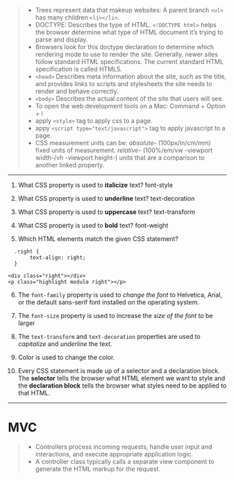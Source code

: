 >* Trees represent data that makeup websites: A parent branch `<ul>` has many children `<li></li>`.
>* DOCTYPE: Describes the type of HTML. `<!DOCTYPE html>` helps the browser determine what type of HTML document it’s trying to parse and display.
>* Browsers look for this doctype declaration to determine which rendering mode to use to render the site. Generally, newer sites follow standard HTML specifications. The current standard HTML specification is called HTML5.
>* `<head>` Describes meta information about the site, such as the title, and provides links to scripts and stylesheets the site needs to render and behave correctly.
>* `<body>` Describes the actual content of the site that users will see.
>* To open the web development tools on a Mac: Command + Option + i
>* apply `<style>` tag to apply css to a page.
>* appy `<script type="text/javascript">` tag to apply javascript to a page.
>* CSS measurement units can be: _absolute-_ (100px/in/cm/mm) fixed units of measurement. _relative-_ (100%/em/vw -viewport width-/vh -viewport height-) units that are a comparison to another linked property.

---
  1. What CSS property is used to __italicize__ text? font-style
  2. What CSS property is used to __underline__ text? text-decoration
  3. What CSS property is used to __uppercase__ text? text-transform
  4. What CSS property is used to __bold__ text? font-weight

  5. Which HTML elements match the given CSS statement?
```
  .right {
       text-align: right;
  }

<div class="right"></div>
<p class="highlight module right"></p>
```

6. The `font-family` property is used to _change the font_ to Helvetica, Arial, or the default sans-serif font installed on the operating system.

7. The `font-size` property is used to increase the _size of the font_ to be larger 

8. The `text-transform` and `text-decoration` properties are used to _capitalize_ and _underline_ the text.

9. Color is used to change the color.
10. Every CSS statement is made up of a selector and a declaration block. The __selector__ tells the browser what HTML element we want to style and the __declaration block__ tells the browser what styles need to be applied to that HTML.

---
# MVC
>* Controllers process incoming requests, handle user input and interactions, and execute appropriate application logic. 
>* A controller class typically calls a separate view component to generate the HTML markup for the request.




